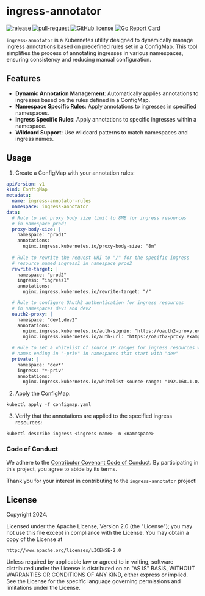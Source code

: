 # ingress-annotator

[![release](https://github.com/kuoss/ingress-annotator/actions/workflows/release.yml/badge.svg)](https://github.com/kuoss/ingress-annotator/actions/workflows/release.yml)
[![pull-request](https://github.com/kuoss/ingress-annotator/actions/workflows/pull-request.yml/badge.svg)](https://github.com/kuoss/ingress-annotator/actions/workflows/pull-request.yml)
[![GitHub license](https://img.shields.io/github/license/kuoss/ingress-annotator.svg)](https://github.com/kuoss/ingress-annotator/blob/main/LICENSE)
[![Go Report Card](https://goreportcard.com/badge/github.com/kuoss/ingress-annotator)](https://goreportcard.com/report/github.com/kuoss/ingress-annotator)

`ingress-annotator` is a Kubernetes utility designed to dynamically manage ingress annotations based on predefined rules set in a ConfigMap. This tool simplifies the process of annotating ingresses in various namespaces, ensuring consistency and reducing manual configuration.

## Features

- **Dynamic Annotation Management**: Automatically applies annotations to ingresses based on the rules defined in a ConfigMap.
- **Namespace Specific Rules**: Apply annotations to ingresses in specified namespaces.
- **Ingress Specific Rules**: Apply annotations to specific ingresses within a namespace.
- **Wildcard Support**: Use wildcard patterns to match namespaces and ingress names.

## Usage
1. Create a ConfigMap with your annotation rules:

```yaml
apiVersion: v1
kind: ConfigMap
metadata:
  name: ingress-annotator-rules
  namespace: ingress-annotator
data:
  # Rule to set proxy body size limit to 8MB for ingress resources 
  # in namespace prod1
  proxy-body-size: |
    namespace: "prod1"
    annotations:
      nginx.ingress.kubernetes.io/proxy-body-size: "8m"
    
  # Rule to rewrite the request URI to "/" for the specific ingress 
  # resource named ingress1 in namespace prod2
  rewrite-target: |
    namespace: "prod2"
    ingress: "ingress1"
    annotations:
      nginx.ingress.kubernetes.io/rewrite-target: "/"

  # Rule to configure OAuth2 authentication for ingress resources 
  # in namespaces dev1 and dev2
  oauth2-proxy: |
    namespace: "dev1,dev2"
    annotations:
      nginx.ingress.kubernetes.io/auth-signin: "https://oauth2-proxy.example.com/oauth2/start?rd=https://$host$request_uri"
      nginx.ingress.kubernetes.io/auth-url: "https://oauth2-proxy.example.com/oauth2/auth"

  # Rule to set a whitelist of source IP ranges for ingress resources with 
  # names ending in "-priv" in namespaces that start with "dev"
  private: |
    namespace: "dev*"
    ingress: "*-priv"
    annotations:
      nginx.ingress.kubernetes.io/whitelist-source-range: "192.168.1.0/24,10.0.0.0/16"
```

2. Apply the ConfigMap:
```
kubectl apply -f configmap.yaml
```

3. Verify that the annotations are applied to the specified ingress resources:
```
kubectl describe ingress <ingress-name> -n <namespace>
```

### Code of Conduct

We adhere to the [Contributor Covenant Code of Conduct](https://www.contributor-covenant.org/version/2/0/code_of_conduct/). By participating in this project, you agree to abide by its terms.

Thank you for your interest in contributing to the `ingress-annotator` project!

## License

Copyright 2024.

Licensed under the Apache License, Version 2.0 (the "License");
you may not use this file except in compliance with the License.
You may obtain a copy of the License at

    http://www.apache.org/licenses/LICENSE-2.0

Unless required by applicable law or agreed to in writing, software
distributed under the License is distributed on an "AS IS" BASIS,
WITHOUT WARRANTIES OR CONDITIONS OF ANY KIND, either express or implied.
See the License for the specific language governing permissions and
limitations under the License.
